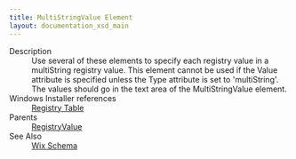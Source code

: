 ```yaml
---
title: MultiStringValue Element
layout: documentation_xsd_main
---
```

<dl>
  <dt>Description</dt>
  <dd>                 Use several of these elements to specify each registry value in a multiString registry value.  This element                 cannot be used if the Value attribute is specified unless the Type attribute is set to 'multiString'.  The                 values should go in the text area of the MultiStringValue element.             </dd>
  <dt>Windows Installer references</dt>
  <dd>
    <a href="http://msdn.microsoft.com/library/aa371168.aspx" target="_blank">Registry Table</a>
  </dd>
  <dt>Parents</dt>
  <dd>
    <a href="../wix/registryvalue">RegistryValue</a>
  </dd>
  <dt>See Also</dt>
  <dd>
    <a href="../wix">Wix Schema</a>
  </dd>
</dl>
